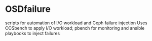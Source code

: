 # OSDfailure
scripts for automation of I/O workload and Ceph failure injection
Uses COSbench to apply I/O workload; pbench for monitoring and ansible playbooks to inject failures

